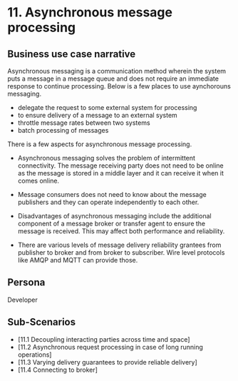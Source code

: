 # 11. Asynchronous message processing

## Business use case narrative

Asynchronous messaging is a communication method wherein the system puts a message in a message queue and does not
require an immediate response to continue processing. Below is a few places to use aynchorouns messaging. 

  - delegate the request to some external system for processing
  - to ensure delivery of a message to an external system 
  - throttle message rates between two systems 
  - batch processing of messages 

There is a few aspects for asynchronous message processing. 

 - Asynchronous messaging solves the problem of intermittent connectivity. The message receiving party does not need to be online 
as the message is stored in a middle layer and it can receive it when it comes online. 

 - Message consumers does not need to know about the message publishers and they can operate independently to each other. 
  
 - Disadvantages of asynchronous messaging include the additional component of a message broker or transfer agent to ensure
the message is received. This may affect both performance and reliability.

 - There are various levels of message delivery reliability grantees from publisher to broker and from broker to subscriber. 
   Wire level protocols like AMQP and MQTT can provide those.  



## Persona
Developer 

## Sub-Scenarios

 - [11.1 Decoupling interacting parties across time and space]
 - [11.2 Asynchronous request processing in case of long running operations]
 - [11.3 Varying delivery guarantees to provide reliable delivery]
 - [11.4 Connecting to broker]
 
 